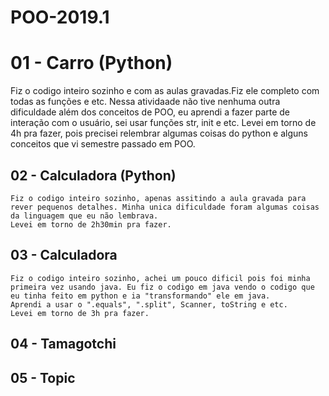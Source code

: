 # POO-2019.1

# 01 - Carro (Python)
 Fiz o codigo inteiro sozinho e com as aulas gravadas.Fiz ele completo com todas as funções e etc.
 Nessa atividaade não tive nenhuma outra dificuldade além dos conceitos de POO, eu aprendi a fazer parte de interação com o usuário, sei usar funções str, init e etc.
 Levei em torno de 4h pra fazer, pois precisei relembrar algumas coisas do python e alguns conceitos que vi semestre passado em POO.

## 02 - Calculadora (Python)
    Fiz o codigo inteiro sozinho, apenas assitindo a aula gravada para rever pequenos detalhes. Minha unica dificuldade foram algumas coisas da linguagem que eu não lembrava.
    Levei em torno de 2h30min pra fazer.
    
## 03 - Calculadora
    Fiz o codigo inteiro sozinho, achei um pouco dificil pois foi minha primeira vez usando java. Eu fiz o codigo em java vendo o codigo que eu tinha feito em python e ia "transformando" ele em java.
    Aprendi a usar o ".equals", ".split", Scanner, toString e etc.
    Levei em torno de 3h pra fazer.
   
## 04 - Tamagotchi

## 05 - Topic
